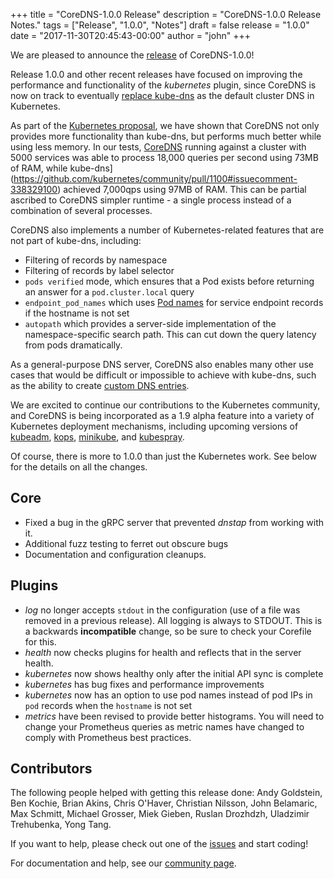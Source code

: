 +++
title = "CoreDNS-1.0.0 Release"
description = "CoreDNS-1.0.0 Release Notes."
tags = ["Release", "1.0.0", "Notes"]
draft = false
release = "1.0.0"
date = "2017-11-30T20:45:43-00:00"
author = "john"
+++

We are pleased to announce the [release](https://github.com/coredns/coredns/releases/tag/v1.0.0) of CoreDNS-1.0.0!

Release 1.0.0 and other recent releases have focused on improving the performance and
functionality of the *kubernetes* plugin, since CoreDNS is now on track to eventually
[replace kube-dns](https://github.com/kubernetes/features/issues/427) as the default
cluster DNS in Kubernetes.

As part of the [Kubernetes proposal](https://github.com/kubernetes/community/pull/1100), we have shown that CoreDNS
not only provides more functionality than kube-dns, but performs much better while using less memory. In our tests,
[CoreDNS](https://github.com/kubernetes/community/pull/1100#issuecomment-337747482) running against a cluster with 5000
services was able to process 18,000 queries per second using 73MB of RAM, while 
kube-dns](https://github.com/kubernetes/community/pull/1100#issuecomment-338329100) achieved 7,000qps using 97MB of RAM.
This can be partial ascribed to CoreDNS simpler runtime - a single process instead of a combination of several processes.

CoreDNS also implements a number of Kubernetes-related features that are not part of kube-dns, including:
* Filtering of records by namespace
* Filtering of records by label selector
* `pods verified` mode, which ensures that a Pod exists before returning an answer for a `pod.cluster.local` query
* `endpoint_pod_names` which uses [Pod names](https://github.com/kubernetes/kubernetes/issues/47992) for service endpoint records if the hostname is not set
* `autopath` which provides a server-side implementation of the namespace-specific search path. This can cut down the query latency from pods dramatically.

As a general-purpose DNS server, CoreDNS also enables many other use cases that would be difficult or impossible to
achieve with kube-dns, such as the ability to create [custom DNS entries](https://coredns.io/2017/05/08/custom-dns-entries-for-kubernetes/).

We are excited to continue our contributions to the Kubernetes community, and CoreDNS is being incorporated as a 1.9 alpha feature into a variety
of Kubernetes deployment mechanisms, including upcoming versions of [kubeadm](https://github.com/kubernetes/kubeadm), [kops](https://github.com/kubernetes/kops), [minikube](https://github.com/kubernetes/minikube), and [kubespray](https://github.com/kubernetes-incubator/kubespray).

Of course, there is more to 1.0.0 than just the Kubernetes work. See below for the details on all the changes.

## Core

* Fixed a bug in the gRPC server that prevented *dnstap* from working with it.
* Additional fuzz testing to ferret out obscure bugs
* Documentation and configuration cleanups.

## Plugins
* *log* no longer accepts `stdout` in the configuration (use of a file was removed in a previous release). All logging is always to STDOUT. This is a backwards **incompatible** change, so be sure to check your Corefile for this.
* *health* now checks plugins for health and reflects that in the server health.
* *kubernetes* now shows healthy only after the initial API sync is complete
* *kubernetes* has bug fixes and performance improvements
* *kubernetes* now has an option to use pod names instead of pod IPs in `pod` records when the `hostname` is not set
* *metrics* have been revised to provide better histograms. You will need to change your Prometheus queries as metric names have changed to comply with Prometheus best practices.

## Contributors

The following people helped with getting this release done:
Andy Goldstein,
Ben Kochie,
Brian Akins,
Chris O'Haver,
Christian Nilsson,
John Belamaric,
Max Schmitt,
Michael Grosser,
Miek Gieben,
Ruslan Drozhdzh,
Uladzimir Trehubenka,
Yong Tang.

If you want to help, please check out one of the [issues](https://github.com/coredns/coredns/issues/)
and start coding!

For documentation and help, see our [community page](https://coredns.io/community/).
